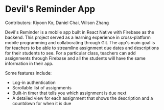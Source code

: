# Devil's Reminder App

Contributors: Kiyoon Ko, Daniel Chai, Wilson Zhang

Devil's Reminder is a mobile app built in React Native with Firebase as the backend. This project served as a learning experience in cross-platform mobile programming and collaborating through Git. The app's main goal is for teachers to be able to streamline assignment due dates and descriptions for their students to see. For a particular class, teachers can add assignments through Firebase and all the students will have the same information in their app.

Some features include:
- Log-in authentication
- Scrollable list of assignments
- Built-in timer that tells you which assignment is due next
- A detailed view for each assignment that shows the description and a countdown for when it is due
